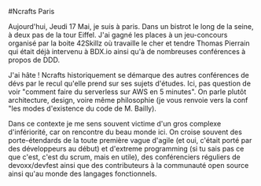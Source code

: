 
#Ncrafts Paris

Aujourd'hui, Jeudi 17 Mai, je suis à paris.
Dans un bistrot le long de la seine, à deux pas de la tour Eiffel. J'ai gagné les places à un jeu-concours organisé
par la boite 42Skillz où travaille le cher et tendre Thomas Pierrain
qui était déjà intervenu à BDX.io ainsi qu'à de nombreuses conférences à propos de DDD.

J'ai hâte !
Ncrafts historiquement se démarque des autres conférences de dévs par le recul qu'elle prend sur ses sujets d'études.
Ici, pas question de voir "comment faire du serverless sur AWS en 5 minutes". On parle
plutôt architecture, design, voire même philosophie (je vous renvoie vers la conf "les modes d'existence du code de M. Bailly).

Dans ce contexte je me sens souvent victime d'un gros complexe d'infériorité, car on rencontre du beau monde ici.
On croise souvent des porte-étendards de la toute première vague d'agile (et oui, c'était porté par des développeurs au début)
et d'extreme programming (si tu sais pas ce que c'est, c'est du scrum, mais en utile), des conférenciers réguliers de devoxx/devfest
ainsi que des contributeurs à la communauté open source ainsi qu'au monde des langages fonctionnels.